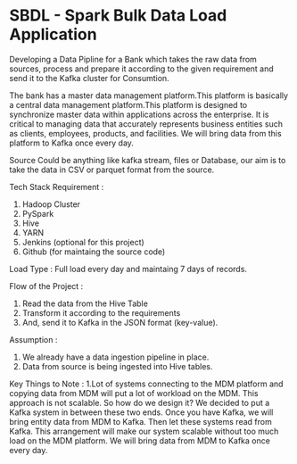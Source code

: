 # SBDL - Spark Bulk Data Load Application
Developing a Data Pipline for a Bank which takes the raw data from sources, process and prepare it according to the given requirement and send it to the Kafka cluster for Consumtion.

The bank has a master data management platform.This platform is basically a central data management platform.This platform is designed to synchronize master data within applications across the enterprise. It is critical to managing data that accurately represents business entities such as clients, employees, products, and facilities. We will bring data from this platform to Kafka once every day.

Source Could be anything like kafka stream, files or Database, our aim is to take the data in CSV or parquet format from the source. 

Tech Stack Requirement :
1. Hadoop Cluster
2. PySpark
3. Hive
4. YARN
5. Jenkins (optional for this project)
6. Github (for maintaing the source code)

Load Type : Full load every day and maintaing 7 days of records.

Flow of the Project :
1. Read the data from the Hive Table
2. Transform it according to the requirements
3. And, send it to Kafka in the JSON format (key-value).
   
Assumption :
1. We already have a data ingestion pipeline in place.
2. Data from source is being ingested into Hive tables.


Key Things to Note :
1.Lot of systems connecting to the MDM platform and copying data from MDM will put a lot of workload on the MDM. This approach is not scalable. So how do we design it? We decided to put a Kafka system in between these two ends. Once you have Kafka, we will bring entity data from MDM to Kafka. Then let these systems read from Kafka. This arrangement will make our system scalable without too much load on the MDM platform. We will bring data from MDM to Kafka once every day.
